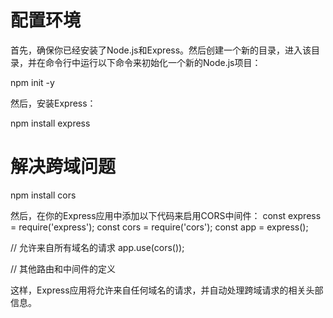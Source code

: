 # 配置环境
首先，确保你已经安装了Node.js和Express。然后创建一个新的目录，进入该目录，并在命令行中运行以下命令来初始化一个新的Node.js项目：

npm init -y

然后，安装Express：

npm install express

# 解决跨域问题
npm install cors


然后，在你的Express应用中添加以下代码来启用CORS中间件：
const express = require('express');
const cors = require('cors');
const app = express();

// 允许来自所有域名的请求
app.use(cors());

// 其他路由和中间件的定义

这样，Express应用将允许来自任何域名的请求，并自动处理跨域请求的相关头部信息。
